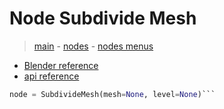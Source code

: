 # Node Subdivide Mesh

> [main](../structure.md) - [nodes](nodes.md) - [nodes menus](nodes_menus.md)

- [Blender reference](https://docs.blender.org/manual/en/latest/modeling/geometry_nodes/mesh/subdivide_mesh.html)
 - [api reference]({node.blender_python_ref})

```python
node = SubdivideMesh(mesh=None, level=None)```
